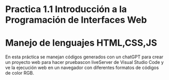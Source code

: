 # Practica 1.1 Introducción a la Programación de Interfaces Web
# Manejo de lenguajes HTML,CSS,JS
En esta práctica se manejan códigos generados con un chatGPT para crear un proyecto web para hacer pruebascon liveServer de Visual Studio Code  y ve la ejecución web en un navegador con diferentes formatos de códigos de color RGB.
